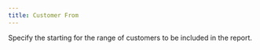 ```yaml
---
title: Customer From
---
```



Specify the starting for the range of customers to be included in the  report.
